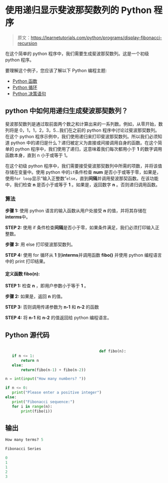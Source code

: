 # 使用递归显示斐波那契数列的 Python 程序

> 原文：<https://learnetutorials.com/python/programs/display-fibonacci-recursion>

在这个简单的 python 程序中，我们需要生成斐波那契数列。这是一个初级 python 程序。

要理解这个例子，您应该了解以下 Python 编程主题:

*   [Python 函数](../../python/python-functions-tutorials "Python Functions")
*   [Python 循环](../../python/python-loop-tutorials "loops in Python")
*   [Python 决策语句](../../python/decision-making-statements "Python decision making statements")

## python 中如何用递归生成斐波那契数列？

斐波那契数列是通过取前面两个数之和计算出来的一系列数。例如，从零开始，数列将是 0，1，1，2，3，5...我们在之前的 python 程序中讨论过斐波那契数列。在这个 python 程序示例中，我们使用递归来打印斐波那契数列。所以我们必须知道 python 中的递归是什么？递归被定义为直接或间接调用自身的函数。在这个简单的 python 程序中，我们使用了递归，这意味着我们每次都用小于 **1** 的数字调用函数本身，直到 n 小于或等于 1。

在这个初级 python 程序中，我们需要接受斐波那契数列中所需的项数，并将该值存储在变量中。使用 python 中的`if`条件检查 **num** 是否小于或等于零，如果是，使用`for loop`显示“输入正整数”`else`，直到**间隔**并调用斐波那契函数。在该功能中，我们检查 **n** 是否小于或等于 **1** 。如果是，返回数字 **n** 。否则递归调用函数。

### 算法

**步骤 1:** 使用 python 语言的输入函数从用户处接受 **n** 的值，并将其存储在**interms**中。

**STEP 2:** 使用 if 条件检查**间隔**是否小于零，如果条件满足，我们必须打印输入正整数。

**步骤 3:** 用 else 打印斐波那契数列。

**STEP 4:** 使用 for 循环从 **1** 到**interms**并调用函数 **fibo()** 并使用 python 编程语言中的 print 打印结果。

#### **定义函数 fibo(n):**

**STEP 1:** 检查 **n** ，即用户参数小于等于 **1** 。

**步骤 2:** 如果是，返回 **n** 的值。

**STEP 3:** 否则调用传递参数为 **n-1** 和 **n-2** 的函数

**STEP 4:** 将 **n-1** 和 **n-2** 的值返回给 python 编程语言。

## Python 源代码

```py

                                          def fibo(n):  
   if n <= 1:  
       return n  
   else:  
       return(fibo(n-1) + fibo(n-2))  

n = int(input("How many numbers? "))  

if n <= 0:  
   print("Please enter a positive integer")  
else:  
   print("Fibonacci sequence:")  
   for i in range(n):  
       print(fibo(i)) 

```

## 输出

```py
How many terms? 5

Fibonacci Series

0
1
1
2
3
```